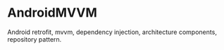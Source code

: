 # AndroidMVVM
Android retrofit, mvvm, dependency injection, architecture components, repository pattern.
